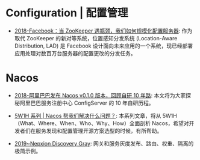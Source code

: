# Configuration | 配置管理

- [2018-Facebook：当 ZooKeeper 遇瓶颈，我们如何规模化配置服务器](https://mp.weixin.qq.com/s/QByd_6eQ0LS8Qqx7A5uNqA): 作为取代 ZooKeeper 的新对等系统，位置感知分发系统 (Location-Aware Distribution, LAD) 是 Facebook 设计面向未来应用的一个系统，现已经部署应用处理对数百万台服务器的配置更改的分发任务。

# Nacos

- [2018-阿里巴巴发布 Nacos v0.1.0 版本，回顾自研 10 年路](https://mp.weixin.qq.com/s/MJOx_wk8VILSLZ7JOn3NyA): 本文将为大家探秘阿里巴巴服务注册中心 ConfigServer 的 10 年自研历程。

- [5W1H 系列 | Nacos 帮我们解决什么问题？](https://mp.weixin.qq.com/s?__biz=MzU4NzU0MDIzOQ==&mid=2247484655&idx=4&sn=4df861725834e76d563a351b69e27eb7&chksm=fdeb368fca9cbf99bd5789c936a121c73529135dd3eb7c5ef4bf6a5da91cfa278ce6f4dd3d7c&scene=21#wechat_redirect): 本系列文章，将从 5W1H（What、Where、When、Who、Why、How）全面剖析 Nacos，希望对开发者们在服务发现和配置管理开源方案选型的时候，有所帮助。

- [2019~Nepxion Discovery Gray](http://nepxion.com/DiscoveryGray/): 网关和服务灰度发布、路由、权重、隔离的极简示例。
